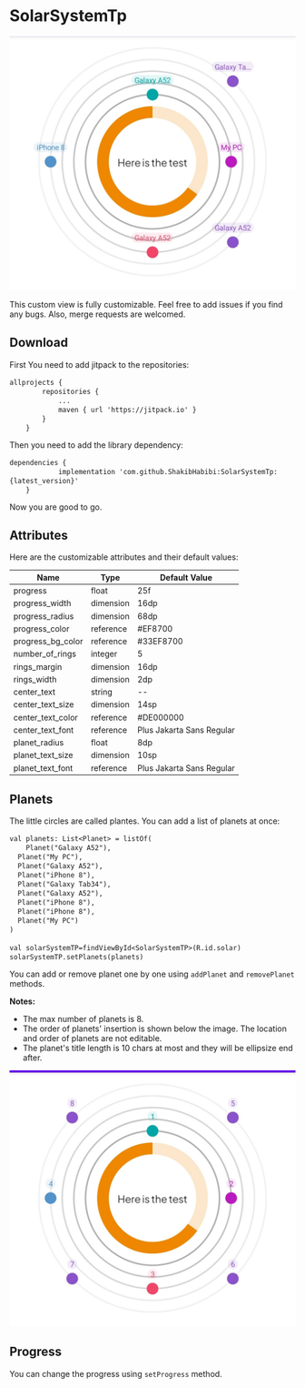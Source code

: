 # SolarSystemTp
![Figure 1](https://github.com/ShakibHabibi/SolarSystemTp/raw/master/screen_2.jpg)

This custom view is fully customizable. Feel free to add issues if you find any bugs. Also, merge requests are welcomed.

## Download
First You need to add jitpack to the repositories:
```
allprojects {
		repositories {
			...
			maven { url 'https://jitpack.io' }
		}
	}
```
Then you need to add the library dependency:
```
dependencies {
	        implementation 'com.github.ShakibHabibi:SolarSystemTp:{latest_version}'
	}
```
Now you are good to go.

## Attributes
Here are the customizable attributes and their default values:

| Name 		     |Type            |Default Value |
|----------------|-------------------|----------|
|progress|float|25f|
|progress_width|dimension|16dp| 
|progress_radius|dimension|68dp|
|progress_color|reference|#EF8700|
|progress_bg_color|reference|#33EF8700|
|number_of_rings|integer|5|
|rings_margin|dimension|16dp|
|rings_width|dimension|2dp|
|center_text|string|--|
|center_text_size|dimension|14sp|
|center_text_color|reference|#DE000000|
|center_text_font|reference|Plus Jakarta Sans Regular|
|planet_radius|float|8dp|
|planet_text_size|dimension|10sp|
|planet_text_font|reference|Plus Jakarta Sans Regular|

## Planets
The little circles are called plantes. You can add a list of planets at once:
```
val planets: List<Planet> = listOf(  
    Planet("Galaxy A52"),  
  Planet("My PC"),  
  Planet("Galaxy A52"),  
  Planet("iPhone 8"),  
  Planet("Galaxy Tab34"),  
  Planet("Galaxy A52"),  
  Planet("iPhone 8"),  
  Planet("iPhone 8"),  
  Planet("My PC")  
)  
  
val solarSystemTP=findViewById<SolarSystemTP>(R.id.solar)  
solarSystemTP.setPlanets(planets)
```
You can add or remove planet one by one using `addPlanet` and `removePlanet` methods.

**Notes:**
-  The max number of planets is 8.
- The order of planets' insertion is shown below the image. The location and order of planets are not editable.
- The planet's title length is 10 chars at most and they will be ellipsize end after.

![Figure 2](https://github.com/ShakibHabibi/SolarSystemTp/raw/master/screen_1.jpg)


## Progress
You can change the progress using `setProgress` method.
